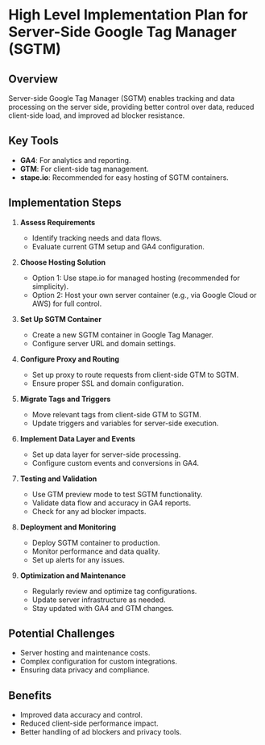 # High Level Implementation Plan for Server-Side Google Tag Manager (SGTM)

## Overview
Server-side Google Tag Manager (SGTM) enables tracking and data processing on the server side, providing better control over data, reduced client-side load, and improved ad blocker resistance.

## Key Tools
- **GA4**: For analytics and reporting.
- **GTM**: For client-side tag management.
- **stape.io**: Recommended for easy hosting of SGTM containers.

## Implementation Steps

1. **Assess Requirements**
   - Identify tracking needs and data flows.
   - Evaluate current GTM setup and GA4 configuration.

2. **Choose Hosting Solution**
   - Option 1: Use stape.io for managed hosting (recommended for simplicity).
   - Option 2: Host your own server container (e.g., via Google Cloud or AWS) for full control.

3. **Set Up SGTM Container**
   - Create a new SGTM container in Google Tag Manager.
   - Configure server URL and domain settings.

4. **Configure Proxy and Routing**
   - Set up proxy to route requests from client-side GTM to SGTM.
   - Ensure proper SSL and domain configuration.

5. **Migrate Tags and Triggers**
   - Move relevant tags from client-side GTM to SGTM.
   - Update triggers and variables for server-side execution.

6. **Implement Data Layer and Events**
   - Set up data layer for server-side processing.
   - Configure custom events and conversions in GA4.

7. **Testing and Validation**
   - Use GTM preview mode to test SGTM functionality.
   - Validate data flow and accuracy in GA4 reports.
   - Check for any ad blocker impacts.

8. **Deployment and Monitoring**
   - Deploy SGTM container to production.
   - Monitor performance and data quality.
   - Set up alerts for any issues.

9. **Optimization and Maintenance**
   - Regularly review and optimize tag configurations.
   - Update server infrastructure as needed.
   - Stay updated with GA4 and GTM changes.

## Potential Challenges
- Server hosting and maintenance costs.
- Complex configuration for custom integrations.
- Ensuring data privacy and compliance.

## Benefits
- Improved data accuracy and control.
- Reduced client-side performance impact.
- Better handling of ad blockers and privacy tools.